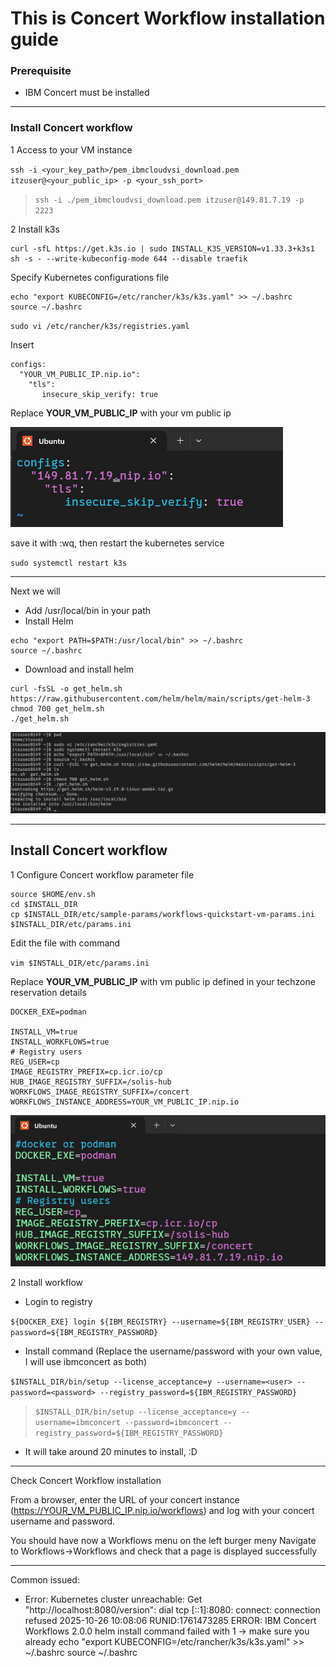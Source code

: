 # This is Concert Workflow installation guide

### Prerequisite
- IBM Concert must be installed

---

### Install Concert workflow
1 Access to your VM instance

`ssh -i <your_key_path>/pem_ibmcloudvsi_download.pem itzuser@<your_public_ip> -p <your_ssh_port>`

> ```ssh -i ./pem_ibmcloudvsi_download.pem itzuser@149.81.7.19 -p 2223```

2 Install k3s

```
curl -sfL https://get.k3s.io | sudo INSTALL_K3S_VERSION=v1.33.3+k3s1 sh -s - --write-kubeconfig-mode 644 --disable traefik
```

Specify Kubernetes configurations file

```
echo "export KUBECONFIG=/etc/rancher/k3s/k3s.yaml" >> ~/.bashrc
source ~/.bashrc
```

`sudo vi /etc/rancher/k3s/registries.yaml`

Insert

```
configs:
  "YOUR_VM_PUBLIC_IP.nip.io": 
    "tls": 
       insecure_skip_verify: true
```

Replace **YOUR_VM_PUBLIC_IP** with your vm public ip

![config replace with public ip](./images/1.png)

save it with :wq, then restart the kubernetes service

`sudo systemctl restart k3s`

---

Next we will
- Add /usr/local/bin in your path
- Install Helm

```
echo "export PATH=$PATH:/usr/local/bin" >> ~/.bashrc
source ~/.bashrc
```

- Download and install helm

```
curl -fsSL -o get_helm.sh https://raw.githubusercontent.com/helm/helm/main/scripts/get-helm-3
chmod 700 get_helm.sh
./get_helm.sh
```

![helm installed](./images/2.png)

---

## Install Concert workflow

1 Configure Concert workflow parameter file

```
source $HOME/env.sh
cd $INSTALL_DIR
cp $INSTALL_DIR/etc/sample-params/workflows-quickstart-vm-params.ini $INSTALL_DIR/etc/params.ini
```

Edit the file with command

`vim $INSTALL_DIR/etc/params.ini`

Replace **YOUR_VM_PUBLIC_IP** with vm public ip defined in your techzone reservation details

```
DOCKER_EXE=podman

INSTALL_VM=true
INSTALL_WORKFLOWS=true
# Registry users
REG_USER=cp
IMAGE_REGISTRY_PREFIX=cp.icr.io/cp
HUB_IMAGE_REGISTRY_SUFFIX=/solis-hub
WORKFLOWS_IMAGE_REGISTRY_SUFFIX=/concert         
WORKFLOWS_INSTANCE_ADDRESS=YOUR_VM_PUBLIC_IP.nip.io
```

![Edit params.init](./images/3.png)

2 Install workflow

- Login to registry 

`${DOCKER_EXE} login ${IBM_REGISTRY} --username=${IBM_REGISTRY_USER} --password=${IBM_REGISTRY_PASSWORD}`

- Install command (Replace the username/password with your own value, I will use ibmconcert as both)

`$INSTALL_DIR/bin/setup --license_acceptance=y --username=<user> --password=<password> --registry_password=${IBM_REGISTRY_PASSWORD}`

> `$INSTALL_DIR/bin/setup --license_acceptance=y --username=ibmconcert --password=ibmconcert --registry_password=${IBM_REGISTRY_PASSWORD}`

- It will take around 20 minutes to install, :D

---

Check Concert Workflow installation

From a browser, enter the URL of your concert instance (https://YOUR_VM_PUBLIC_IP.nip.io/workflows) and log with your concert username and password.

You should have now a Workflows menu on the left burger meny
Navigate to Workflows->Workflows and check that a page is displayed successfully

---

Common issued:
- Error: Kubernetes cluster unreachable: Get "http://localhost:8080/version": dial tcp [::1]:8080: connect: connection refused 2025-10-26 10:08:06 RUNID:1761473285 ERROR: IBM Concert Workflows 2.0.0 helm install command failed with 1 -> make sure you already echo "export KUBECONFIG=/etc/rancher/k3s/k3s.yaml" >> ~/.bashrc
source ~/.bashrc